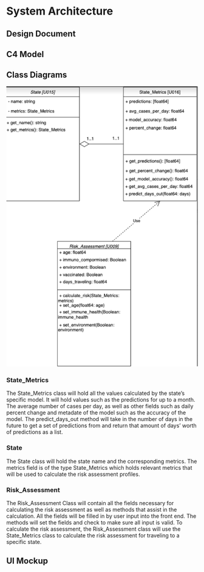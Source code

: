 # System Architecture 

## Design Document



## C4 Model



## Class Diagrams

![Class Diagram](https://github.com/goodmancode/myCovidTracker/blob/main/artifacts/sprint_2/architecture/class_diagram.png)

### State_Metrics
The State_Metrics class will hold all the values calculated by the state’s specific model. It will hold values such as the predictions for up to a month. The average number of cases per day, as well as other fields such as daily percent change and metadate of the model such as the accuracy of the model. The predict_days_out method will take in the number of days in the future to get a set of predictions from and return that amount of days’ worth of predictions as a list.

### State 
The State class will hold the state name and the corresponding metrics. The metrics field is of the type State_Metrics which holds relevant metrics that will be used to calculate the risk assessment profiles. 

### Risk_Assessment
The Risk_Assessment Class will contain all the fields necessary for calculating the risk assessment as well as methods that assist in the calculation. All the fields will be filled in by user input into the front end. The methods will set the fields and check to make sure all input is valid. To calculate the risk assessment, the Risk_Assessment class will use the State_Metrics class to calculate the risk assessment for traveling to a specific state. 



## UI Mockup
